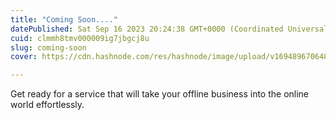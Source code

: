 ```yaml
---
title: "Coming Soon...."
datePublished: Sat Sep 16 2023 20:24:38 GMT+0000 (Coordinated Universal Time)
cuid: clmmh8tmv000009ig7jbgcj8u
slug: coming-soon
cover: https://cdn.hashnode.com/res/hashnode/image/upload/v1694896706489/030b56da-9fa8-4fbf-b539-3e9b29cb6d24.gif

---
```


Get ready for a service that will take your offline business into the online world effortlessly.